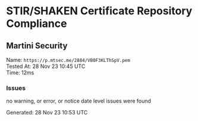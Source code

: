 # STIR/SHAKEN Certificate Repository Compliance

## Martini Security

Name: `https://p.mtsec.me/2884/VB0F3KLThSpV.pem`\
Tested At: 28 Nov 23 10:45 UTC\
Time: 12ms

### Issues

no warning, or error, or notice date level issues were found

Generated: 28 Nov 23 10:53 UTC